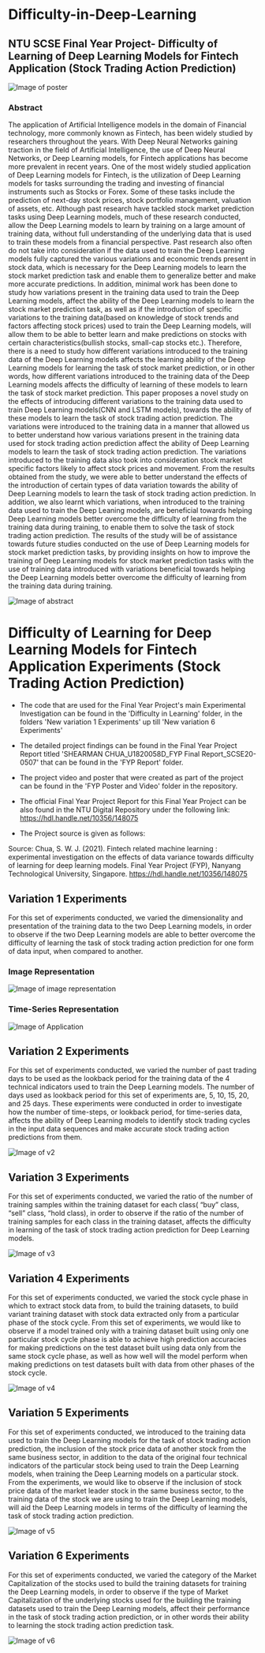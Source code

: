 # Difficulty-in-Deep-Learning
## NTU SCSE Final Year Project- Difficulty of Learning of Deep Learning Models for Fintech Application (Stock Trading Action Prediction)
![Image of poster](https://github.com/ShearmanChua/Difficulty-in-Deep-Learning/blob/main/images/FYP%20Poster.png)
### Abstract

The application of Artificial Intelligence models in the domain of Financial technology, more commonly known as Fintech, has been widely studied by researchers throughout the years. With Deep Neural Networks gaining traction in the field of Artificial Intelligence, the use of Deep Neural Networks, or Deep Learning models, for Fintech applications has become more prevalent in recent years. One of the most widely studied application of Deep Learning models for Fintech, is the utilization of Deep Learning models for tasks surrounding the trading and investing of financial instruments such as Stocks or Forex. Some of these tasks include the prediction of next-day stock prices, stock portfolio management, valuation of assets, etc.
Although past research have tackled stock market prediction tasks using Deep Learning models, much of these research conducted, allow the Deep Learning models to learn by training on a large amount of training data, without full understanding of the underlying data that is used to train these models from a financial perspective. Past research also often do not take into consideration if the data used to train the Deep Learning models fully captured the various variations and economic trends present in stock data, which is necessary for the Deep Learning models to learn the stock market prediction task and enable them to generalize better and make more accurate predictions.
In addition, minimal work has been done to study how variations present in the training data used to train the Deep Learning models, affect the ability of the Deep Learning models to learn the stock market prediction task, as well as if the introduction of specific variations to the training data(based on knowledge of stock trends and factors affecting stock prices) used to train the Deep Learning models, will allow them to be able to better learn and make predictions on stocks with certain characteristics(bullish stocks, small-cap stocks etc.).
Therefore, there is a need to study how different variations introduced to the training data of the Deep Learning models affects the learning ability of the Deep Learning models for learning the task of stock market prediction, or in other words, how different variations introduced to the training data of the Deep Learning models affects the difficulty of learning of these models to learn the task of stock market prediction.
This paper proposes a novel study on the effects of introducing different variations to the training data used to train Deep Learning models(CNN and LSTM models), towards the ability of these models to learn the task of stock trading action prediction. The variations were introduced to the training data in a manner that allowed us to better understand how various variations present in the training data used for stock trading action prediction affect the ability of Deep Learning models to learn the task of stock trading action prediction. The variations introduced to the training data also took into consideration stock market specific factors likely to affect stock prices and movement.
From the results obtained from the study, we were able to better understand the effects of the introduction of certain types of data variation towards the ability of Deep Learning models to learn the task of stock trading action prediction. In addition, we also learnt which variations, when introduced to the training data used to train the Deep Leaning models, are beneficial towards helping Deep Learning models better overcome the difficulty of learning from the training data during training, to enable them to solve the task of stock trading action prediction. The results of the study will be of assistance towards future studies conducted on the use of Deep Learning models for stock market prediction tasks, by providing insights on how to improve the training of Deep Learning models for stock market prediction tasks with the use of training data introduced with variations beneficial towards helping the Deep Learning models better overcome the difficulty of learning from the training data during training.

![Image of abstract](https://github.com/ShearmanChua/Difficulty-in-Deep-Learning/blob/main/images/abstract.png)


# Difficulty of Learning for Deep Learning Models for Fintech Application Experiments (Stock Trading Action Prediction)

- The code that are used for the Final Year Project's main Experimental Investigation can be found in the 'Difficulty in Learning' folder, in the folders 'New variation 1 Experiments' up till 'New variation 6 Experiments'

- The detailed project findings can be found in the Final Year Project Report titled 'SHEARMAN CHUA_U1820058D_FYP Final Report_SCSE20-0507' that can be found in the 'FYP Report' folder. 

- The project video and poster that were created as part of the project can be found in the 'FYP Poster and Video' folder in the repository.

- The official Final Year Project Report for this Final Year Project can be also found in the NTU Digital Repository under the following link:
https://hdl.handle.net/10356/148075

- The Project source is given as follows:

Source: 	Chua, S. W. J. (2021). Fintech related machine learning : experimental investigation on the effects of data variance towards difficulty of learning for deep learning models. Final Year Project (FYP), Nanyang Technological University, Singapore. https://hdl.handle.net/10356/148075


## Variation 1 Experiments

For this set of experiments conducted, we varied the dimensionality and presentation of the training data to the two Deep Learning models, in order to observe if the two Deep Learning models are able to better overcome the difficulty of learning the task of stock trading action prediction for one form of data input, when compared to another.

### Image Representation
![Image of image representation](https://github.com/ShearmanChua/Difficulty-in-Deep-Learning/blob/main/images/image.jpg)
### Time-Series Representation
![Image of Application](https://github.com/ShearmanChua/Difficulty-in-Deep-Learning/blob/main/images/time-series.jpg)
## Variation 2 Experiments

For this set of experiments conducted, we varied the number of past trading days to be used as the lookback period for the training data of the 4 technical indicators used to train the Deep Learning models. The number of days used as lookback period for this set of experiments are, 5, 10, 15, 20, and 25 days. These experiments were conducted in order to investigate how the number of time-steps, or
lookback period, for time-series data, affects the ability of Deep Learning models to identify stock trading cycles in the input data sequences and make accurate stock trading action predictions from them.

![Image of v2](https://github.com/ShearmanChua/Difficulty-in-Deep-Learning/blob/main/images/variation%202.png)

## Variation 3 Experiments

For this set of experiments conducted, we varied the ratio of the number of training samples within the training dataset for each class( “buy” class, “sell” class, “hold class), in order to observe if the ratio of the number of training samples for each class in the training dataset, affects the difficulty in learning of the task of stock trading action prediction for Deep Learning models.

![Image of v3](https://github.com/ShearmanChua/Difficulty-in-Deep-Learning/blob/main/images/variation%203.png)

## Variation 4 Experiments

For this set of experiments conducted, we varied the stock cycle phase in which to extract stock data from, to build the training datasets, to build variant training dataset with stock data extracted only from a particular phase of the stock cycle. From this set of experiments, we would like to observe if a model trained only with a training dataset built using only one particular stock cycle phase is able to achieve high prediction accuracies for making predictions on the test dataset built using data only from the same stock cycle phase, as well as how well will the model perform when making predictions on test datasets built with data from other phases of the stock cycle.

![Image of v4](https://github.com/ShearmanChua/Difficulty-in-Deep-Learning/blob/main/images/variation%204.jpg)

## Variation 5 Experiments

For this set of experiments conducted, we introduced to the training data used to train the Deep Learning models for the task of stock trading action prediction, the inclusion of the stock price data of another stock from the same business sector, in addition to the data of the original four technical indicators of the particular stock being used to train the Deep Learning models, when training the Deep Learning models on a particular stock. From the experiments, we would like to observe if the inclusion of stock price data of the market leader stock in the same business sector, to the training data of the stock we are using to train the Deep Learning models, will aid the Deep Learning models in terms of the difficulty of learning the task of stock trading action prediction.

![Image of v5](https://github.com/ShearmanChua/Difficulty-in-Deep-Learning/blob/main/images/variation%205.png)

## Variation 6 Experiments

For this set of experiments conducted, we varied the category of the Market Capitalization of the stocks used to build the training datasets for training the Deep Learning models, in order to observe if the type of Market Capitalization of the underlying stocks used for the building the training datasets used to train the Deep Learning models, affect their performance in the task of stock trading action prediction, or in other words their ability to learning the stock trading action prediction task.

![Image of v6](https://github.com/ShearmanChua/Difficulty-in-Deep-Learning/blob/main/images/variation%206.png)
